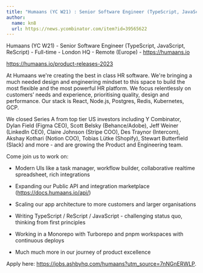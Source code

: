 ```yaml
---
title: "Humaans (YC W21) : Senior Software Engineer (TypeScript, JavaScript, ReScript)"
author:
  name: kn8
  url: https://news.ycombinator.com/item?id=39565622
---
```

Humaans (YC W21) - Senior Software Engineer (TypeScript, JavaScript, ReScript) - Full-time - London HQ - Remote (Europe) - <a href="https:&#x2F;&#x2F;humaans.io">https:&#x2F;&#x2F;humaans.io</a>

<a href="https:&#x2F;&#x2F;humaans.io&#x2F;product-releases-2023">https:&#x2F;&#x2F;humaans.io&#x2F;product-releases-2023</a>

At Humaans we&#x27;re creating the best in class HR software. We&#x27;re bringing a much needed design and engineering mindset to this space to build the most flexible and the most powerful HR platform. We focus relentlessly on customers’ needs and experience, prioritising quality, design and performance. Our stack is React, Node.js, Postgres, Redis, Kubernetes, GCP.

We closed Series A from top tier US investors including Y Combinator, Dylan Field (Figma CEO), Scott Belsky (Behance&#x2F;Adobe), Jeff Weiner (LinkedIn CEO), Claire Johnson (Stripe COO), Des Traynor (Intercom), Akshay Kothari (Notion COO), Tobias Lütke (Shopify), Stewart Butterfield (Slack) and more - and are growing the Product and Engineering team.

Come join us to work on:

+ Modern UIs like a task manager, workflow builder, collaborative realtime spreadsheet, rich integrations

+ Expanding our Public API and integration marketplace (<a href="https:&#x2F;&#x2F;docs.humaans.io&#x2F;api&#x2F;">https:&#x2F;&#x2F;docs.humaans.io&#x2F;api&#x2F;</a>)

+ Scaling our app architecture to more customers and larger organisations

+ Writing TypeScript &#x2F; ReScript &#x2F; JavaScript - challenging status quo, thinking from first principles

+ Working in a Monorepo with Turborepo and pnpm workspaces with continuous deploys

+ Much much more in our journey of product excellence

Apply here: <a href="https:&#x2F;&#x2F;jobs.ashbyhq.com&#x2F;humaans?utm_source=7nNGnERWLP">https:&#x2F;&#x2F;jobs.ashbyhq.com&#x2F;humaans?utm_source=7nNGnERWLP</a>.
